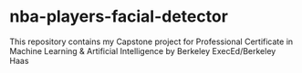 # nba-players-facial-detector
This repository contains my Capstone project for Professional Certificate in Machine Learning &amp; Artificial Intelligence by Berkeley ExecEd/Berkeley Haas
